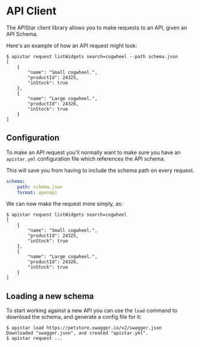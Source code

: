 # API Client

The APIStar client library allows you to make requests to an API, given an API Schema.

Here's an example of how an API request might look:

```shell
$ apistar request listWidgets search=cogwheel --path schema.json
[
    {
        "name": "Small cogwheel.",
        "productId": 24325,
        "inStock": true
    },
    {
        "name": "Large cogwheel.",
        "productId": 24326,
        "inStock": true
    }
]
```

## Configuration

To make an API request you'll normally want to make sure you have an
`apistar.yml` configuration file which references the API schema.

This will save you from having to include the schema path on every request.

```yaml
schema:
    path: schema.json
    format: openapi
```

We can now make the request more simply, as:

```shell
$ apistar request listWidgets search=cogwheel
[
    {
        "name": "Small cogwheel.",
        "productId": 24325,
        "inStock": true
    },
    {
        "name": "Large cogwheel.",
        "productId": 24326,
        "inStock": true
    }
]
```

## Loading a new schema

To start working against a new API you can use the `load` command to download
the schema, and generate a config file for it:

```shell
$ apistar load https://petstore.swagger.io/v2/swagger.json
Downloaded "swagger.json", and created "apistar.yml".
$ apistar request ...
```
